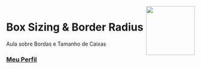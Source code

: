 <img align="right" src="../../img/css.png" width="130"/>

# Box Sizing & Border Radius

Aula sobre Bordas e Tamanho de Caixas

### [Meu Perfil](http://phstefen.github.io/)